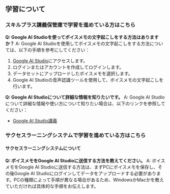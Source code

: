 ## 学習について
### スキルプラス講義保管庫で学習を進めている方はこちら

**Q: Google AI Studioを使ってボイスメモの文字起こしをする方法はありますか？**
A: Google AI Studioを使用してボイスメモの文字起こしをする方法については、以下の手順を参考にしてください：
1. [Google AI Studio](https://aistudio.google.com?openexternalbrowser=1)にアクセスします。
2. ログインまたはアカウントを作成してログインします。
3. データセットにアップロードしたボイスメモを選択します。
4. Google AI Studioの音声認識ツールを使用して、ボイスメモの文字起こしを行います。

**Q: Google AI Studioについて詳細な情報を知りたいです。**
A: Google AI Studioについて詳細な情報や使い方について知りたい場合は、以下のリンクを参照してください：
- [Google AI Studio講義](https://school.addness.co.jp/members/6a481X2SSRhF/course/SQpPWM4R1ndF/lesson/pVZy0o3kMH8w?openexternalbrowser=1)

### サクセスラーニングシステムで学習を進めている方はこちら
#### サクセスラーニングシステムについて

**Q: ボイスメモをGoogle AI Studioに送信する方法を教えてください。**
A: ボイスメモをGoogle AI Studioに送信する方法は、まずPCにボイスメモを保存し、その後Google AI Studioにログインしてデータをアップロードする必要があります。PCの種類によって手順が異なる場合があるため、WindowsかMacかを教えていただければ具体的な手順をお伝えします。
